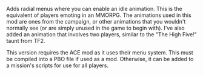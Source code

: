 Adds radial menus where you can enable an idle animation. This is the equivalent of players emoting in an MMORPG. The animations used in this
mod are ones from the campaign, or other animations that you wouldn't normally see (or are simply unused in the game to begin with). I've also added
an animation that involves two players, similar to the "The High Five!" taunt from TF2.

This version requires the ACE mod as it uses their menu system.
This must be compiled into a PBO file if used as a mod. Otherwise, it can be added to a mission's scripts for use for all players.
